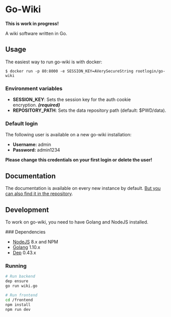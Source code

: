 # Go-Wiki

**This is work in progress!**

A wiki software written in Go.

## Usage

The easiest way to run go-wiki is with docker:
```
$ docker run -p 80:8000 -e SESSION_KEY=AVerySecureString rootlogin/go-wiki
```

### Environment variables

* **SESSION_KEY**: Sets the session key for the auth cookie encryption. ***(required)***
* **REPOSITORY_PATH**: Sets the data repository path (default: $PWD/data).

### Default login

The following user is available on a new go-wiki installation:

* **Username:** admin
* **Password:** admin1234
 
**Please change this credentials on your first login or delete the user!**

## Documentation

The documentation is available on every new instance by default. [But you can also find it in the repository](default/pages/docs/index.md).

## Development

To work on go-wiki, you need to have Golang and NodeJS installed.

### Dependencies
 * [NodeJS](https://nodejs.org) 8.x and NPM
 * [Golang](https://golang.org/) 1.10.x
 * [Dep](https://golang.github.io/dep/) 0.43.x

### Running

```bash
# Run backend
dep ensure
go run wiki.go

# Run frontend
cd /frontend
npm install
npm run dev
```